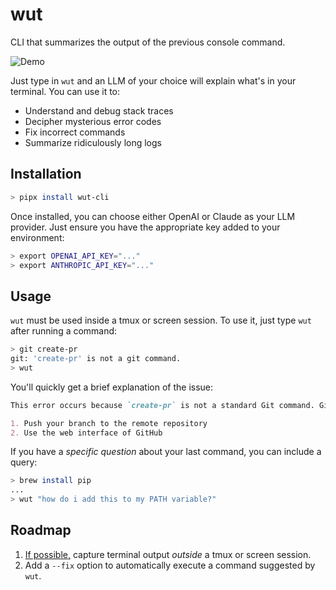 <!--A terminal assistant for the hopelessly confused-->

# wut

CLI that summarizes the output of the previous console command.

![Demo](./demo.gif)

Just type in `wut` and an LLM of your choice will explain what's in your terminal. You can use it to:

- Understand and debug stack traces
- Decipher mysterious error codes
- Fix incorrect commands
- Summarize ridiculously long logs

## Installation

```bash
> pipx install wut-cli
```

<!-- On MacOS or Linux, you can install via Homebrew:

```bash
> brew install wut
```

On other systems, you can install using pip:

```bash
> pipx install wut-cli
``` -->

Once installed, you can choose either OpenAI or Claude as your LLM provider. Just ensure you have the appropriate key added to your environment:

```bash
> export OPENAI_API_KEY="..."
> export ANTHROPIC_API_KEY="..."
```

## Usage

`wut` must be used inside a tmux or screen session. To use it, just type `wut` after running a command:

```bash
> git create-pr
git: 'create-pr' is not a git command.
> wut
```

You'll quickly get a brief explanation of the issue:

```markdown
This error occurs because `create-pr` is not a standard Git command. Git doesn't have a built-in `create-pr` command. To create a pull request, you typically need to:

1. Push your branch to the remote repository
2. Use the web interface of GitHub
```

If you have a _specific question_ about your last command, you can include a query:

```bash
> brew install pip
...
> wut "how do i add this to my PATH variable?"
```

## Roadmap

1. [If possible,](https://stackoverflow.com/questions/24283097/reusing-output-from-last-command-in-bash/75629157#75629157) capture terminal output _outside_ a tmux or screen session.
2. Add a `--fix` option to automatically execute a command suggested by `wut`.
